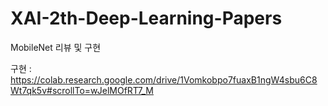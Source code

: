 # XAI-2th-Deep-Learning-Papers
MobileNet 리뷰 및 구현

구현 : https://colab.research.google.com/drive/1Vomkobpo7fuaxB1ngW4sbu6C8Wt7qk5v#scrollTo=wJelMOfRT7_M
